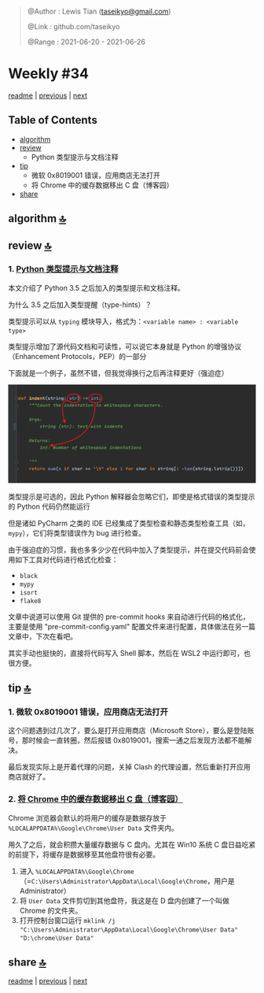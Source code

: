 > @Author  : Lewis Tian (taseikyo@gmail.com)
>
> @Link    : github.com/taseikyo
>
> @Range   : 2021-06-20 - 2021-06-26

# Weekly #34

[readme](../README.md) | [previous](202106W3.md) | [next](202107W1.md)

## Table of Contents

- [algorithm](#algorithm-)
- [review](#review-)
    - Python 类型提示与文档注释
- [tip](#tip-)
    - 微软 0x8019001 错误，应用商店无法打开
    - 将 Chrome 中的缓存数据移出 C 盘（博客园）
- [share](#share-)

## algorithm [🔝](#weekly-34)

## review [🔝](#weekly-34)

### 1. [Python 类型提示与文档注释](https://towardsdatascience.com/python-type-hints-docstrings-7ec7f6d3416b)

本文介绍了 Python 3.5 之后加入的类型提示和文档注释。

为什么 3.5 之后加入类型提醒（type-hints）？

类型提示可以从 `typing` 模块导入，格式为：`<variable name> : <variable type>`

类型提示增加了源代码文档和可读性，可以说它本身就是 Python 的增强协议（Enhancement Protocols，PEP）的一部分

下面就是一个例子，虽然不错，但我觉得换行之后再注释更好（强迫症）

![](../images/2021/06/1_RpOZOq30_rdP8G_3USHCJw.png)

类型提示是可选的，因此 Python 解释器会忽略它们，即使是格式错误的类型提示的 Python 代码仍然能运行

但是诸如 PyCharm 之类的 IDE 已经集成了类型检查和静态类型检查工具（如，`mypy`），它们将类型错误作为 bug 进行检查。

由于强迫症的习惯，我也多多少少在代码中加入了类型提示，并在提交代码前会使用如下工具对代码进行格式化检查：

- `black`
- `mypy`
- `isort`
- `flake8`

文章中说道可以使用 Git 提供的 pre-commit hooks 来自动进行代码的格式化，主要是使用 "pre-commit-config.yaml" 配置文件来进行配置，具体做法在另一篇文章中，下次在看吧。

其实手动也挺快的，直接将代码写入 Shell 脚本，然后在 WSL2 中运行即可，也很方便。

## tip [🔝](#weekly-34)

### 1. 微软 0x8019001 错误，应用商店无法打开

这个问题遇到过几次了，要么是打开应用商店（Microsoft Store），要么是登陆账号，那时候会一直转圈，然后报错 0x8019001，搜索一通之后发现方法都不能解决。

最后发现实际上是开着代理的问题，关掉 Clash 的代理设置，然后重新打开应用商店就好了。

### 2. [将 Chrome 中的缓存数据移出 C 盘（博客园）](https://www.cnblogs.com/vichin/p/10192943.html)

Chrome 浏览器会默认的将用户的缓存是数据存放于  `%LOCALAPPDATA%\Google\Chrome\User Data` 文件夹内。

用久了之后，就会积攒大量缓存数据与 C 盘内。尤其在 Win10 系统 C 盘日益吃紧的前提下，将缓存是数据移至其他盘符很有必要。

1. 进入 `%LOCALAPPDATA%\Google\Chrome`（=`C:\Users\Administrator\AppData\Local\Google\Chrome`，用户是 Administrator）
1. 将 `User Data` 文件剪切到其他盘符，我这是在 D 盘内创建了一个叫做 Chrome 的文件夹。
1. 打开控制台窗口运行 `mklink /j "C:\Users\Administrator\AppData\Local\Google\Chrome\User Data" "D:\chrome\User Data"`

## share [🔝](#weekly-34)

[readme](../README.md) | [previous](202106W3.md) | [next](202107W1.md)
